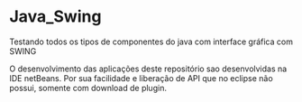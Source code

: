 # Java_Swing
Testando todos os tipos de componentes do java com interface gráfica com SWING

O desenvolvimento das aplicações deste repositório sao desenvolvidas na IDE netBeans.
Por sua facilidade e liberação de API que no eclipse não possui, somente com download de plugin.
